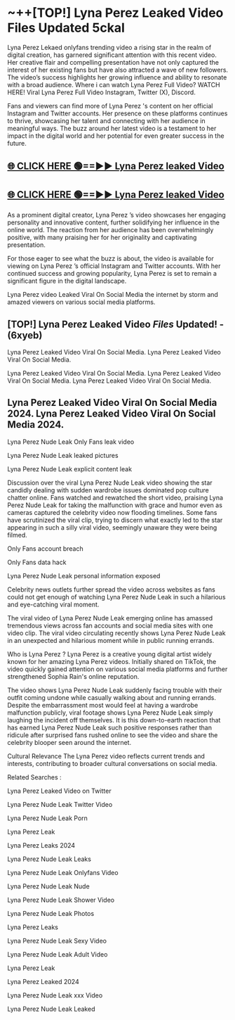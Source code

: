 # ~++[TOP!] Lyna Perez  Leaked Video Files Updated 5ckal

 Lyna Perez  Lekaed onlyfans trending video a rising star in the realm of digital creation, has garnered significant attention with this recent video. Her creative flair and compelling presentation have not only captured the interest of her existing fans but have also attracted a wave of new followers. The video’s success highlights her growing influence and ability to resonate with a broad audience.
Where i can watch  Lyna Perez  Full Video? WATCH HERE! Viral  Lyna Perez  Full Video Instagram, Twitter (X), Discord.


Fans and viewers can find more of  Lyna Perez 's content on her official Instagram and Twitter accounts. Her presence on these platforms continues to thrive, showcasing her talent and connecting with her audience in meaningful ways. The buzz around her latest video is a testament to her impact in the digital world and her potential for even greater success in the future.


## [🌐 CLICK HERE 🟢==►►  Lyna Perez  leaked Video ](https://onlyclips.site?title=Lyna_Perez_&ref=git)

## [🌐 CLICK HERE 🟢==►►  Lyna Perez  leaked Video ](https://onlyclips.site?title=Lyna_Perez_&ref=git)


As a prominent digital creator,  Lyna Perez ’s video showcases her engaging personality and innovative content, further solidifying her influence in the online world. The reaction from her audience has been overwhelmingly positive, with many praising her for her originality and captivating presentation.

For those eager to see what the buzz is about, the video is available for viewing on  Lyna Perez ’s official Instagram and Twitter accounts. With her continued success and growing popularity,  Lyna Perez  is set to remain a significant figure in the digital landscape.


  Lyna Perez  video Leaked Viral On Social Media the internet by storm and amazed viewers on various social media platforms.


## [TOP!]  Lyna Perez  Leaked Video *Files* Updated! - (6xyeb) 

 Lyna Perez  Leaked Video Viral On Social Media. Lyna Perez  Leaked Video Viral On Social Media.

 Lyna Perez  Leaked Video Viral On Social Media. Lyna Perez  Leaked Video Viral On Social Media. Lyna Perez  Leaked Video Viral On Social Media.


##  Lyna Perez  Leaked Video Viral On Social Media 2024. Lyna Perez  Leaked Video Viral On Social Media 2024.
 Lyna Perez  Nude Leak Only Fans leak video

 Lyna Perez  Nude Leak leaked pictures

 Lyna Perez  Nude Leak explicit content leak

Discussion over the viral  Lyna Perez  Nude Leak video showing the star candidly dealing with sudden wardrobe issues dominated pop culture chatter online. Fans watched and rewatched the short video, praising  Lyna Perez  Nude Leak for taking the malfunction with grace and humor even as cameras captured the celebrity video now flooding timelines. Some fans have scrutinized the viral clip, trying to discern what exactly led to the star appearing in such a silly viral video, seemingly unaware they were being filmed.


Only Fans account breach

Only Fans data hack

 Lyna Perez  Nude Leak personal information exposed

Celebrity news outlets further spread the video across websites as fans could not get enough of watching  Lyna Perez  Nude Leak in such a hilarious and eye-catching viral moment.


The viral video of  Lyna Perez  Nude Leak emerging online has amassed tremendous views across fan accounts and social media sites with one video clip. The viral video circulating recently shows  Lyna Perez  Nude Leak in an unexpected and hilarious moment while in public running errands.


Who is  Lyna Perez ?  Lyna Perez  is a creative young digital artist widely known for her amazing  Lyna Perez  videos. Initially shared on TikTok, the video quickly gained attention on various social media platforms and further strengthened Sophia Rain's online reputation.

The video shows  Lyna Perez  Nude Leak suddenly facing trouble with their outfit coming undone while casually walking about and running errands. Despite the embarrassment most would feel at having a wardrobe malfunction publicly, viral footage shows  Lyna Perez  Nude Leak simply laughing the incident off themselves. It is this down-to-earth reaction that has earned  Lyna Perez  Nude Leak such positive responses rather than ridicule after surprised fans rushed online to see the video and share the celebrity blooper seen around the internet.

Cultural Relevance The  Lyna Perez  video reflects current trends and interests, contributing to broader cultural conversations on social media.

Related Searches :

 Lyna Perez  Leaked Video on Twitter

 Lyna Perez  Nude Leak Twitter Video

 Lyna Perez  Nude Leak Porn

 Lyna Perez  Leak 

 Lyna Perez  Leaks 2024

 Lyna Perez  Nude Leak Leaks

 Lyna Perez  Nude Leak Onlyfans Video

 Lyna Perez  Nude Leak Nude

 Lyna Perez  Nude Leak Shower Video

 Lyna Perez  Nude Leak Photos

 Lyna Perez  Leaks

 Lyna Perez  Nude Leak Sexy Video

 Lyna Perez  Nude Leak Adult Video

 Lyna Perez  Leak

 Lyna Perez  Leaked 2024

 Lyna Perez  Nude Leak xxx Video

 Lyna Perez  Nude Leak Leaked